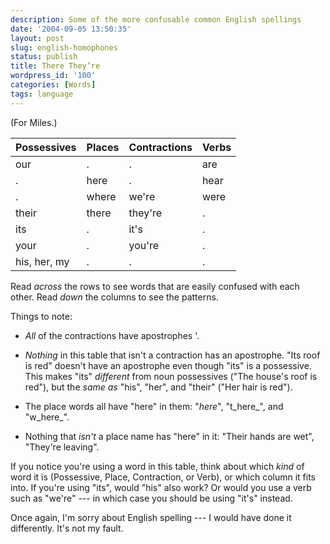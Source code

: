 ```yaml
---
description: Some of the more confusable common English spellings
date: '2004-09-05 13:50:35'
layout: post
slug: english-homophones
status: publish
title: There They’re
wordpress_id: '100'
categories: [Words]
tags: language
---
```


(For Miles.)

| Possessives  | Places | Contractions | Verbs |
| :-           | :-     | :-           | :-    |
| our          | .      | .            | are   |
| .            | here   | .            | hear  |
| .            | where  | we're        | were  |
| their        | there  | they're      | .     |
| its          | .      | it's         | .     |
| your         | .      | you're       | .     |
| his, her, my | .      | .            | .     |

Read _across_ the rows to see words that are easily confused with each other.  Read _down_ the columns to see the patterns.

Things to note:

* _All_ of the contractions have apostrophes '.

* _Nothing_ in this table that isn't a contraction has an apostrophe.  "Its roof is red" doesn't have an apostrophe even though "its" is a possessive.  This makes "its" _different_ from noun possessives ("The house's roof is red"), but the _same as_ "his", "her", and "their" ("Her hair is red").

* The place words all have "here" in them: "_here_", "t_here_", and "w_here_".

* Nothing that _isn't_ a place name has "here" in it: "Their hands are wet", "They're leaving".

If you notice you're using a word in this table, think about which _kind_ of word it is (Possessive, Place, Contraction, or Verb), or which column it fits into.  If you're using "its", would "his" also work?  Or would you use a verb such as "we're" --- in which case you should be using "it's" instead.

Once again, I'm sorry about English spelling --- I would have done it differently.  It's not my fault.
